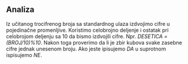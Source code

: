 ## Analiza

Iz učitanog trocifrenog broja sa standardnog ulaza izdvojimo cifre u pojedinačne promenljive. Koristimo celobrojno deljenje i ostatak pri celobrojom deljenju sa 10 da bismo izdvojili cifre. Npr. *DESETICA = (BROJ/10)%10*. Nakon toga proverimo da li je zbir kubova svake zasebne cifre jednak unesenom broju. Ako jeste ipisujemo *DA* u suprotnom ispisujemo *NE*.
